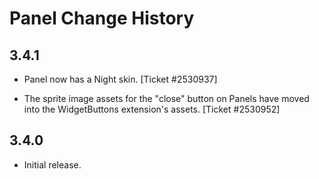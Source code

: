 Panel Change History
====================

3.4.1
-----

  * Panel now has a Night skin. [Ticket #2530937]

  * The sprite image assets for the "close" button on Panels have moved into the
    WidgetButtons extension's assets. [Ticket #2530952]

3.4.0
-----

  * Initial release.
